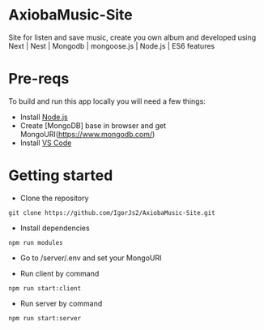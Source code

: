 # AxiobaMusic-Site
Site for listen and save music, create you own album and developed using Next | Nest | Mongodb | mongoose.js | Node.js | ES6 features

# Pre-reqs
To build and run this app locally you will need a few things:
- Install [Node.js](https://nodejs.org/en/)
- Create [MongoDB] base in browser and get MongoURI(https://www.mongodb.com/)
- Install [VS Code](https://code.visualstudio.com/)

# Getting started
- Clone the repository
 
```
git clone https://github.com/IgorJs2/AxiobaMusic-Site.git
```
- Install dependencies

```
npm run modules
```

- Go to /server/.env and set your MongoURI

- Run client by command

```
npm run start:client
```

- Run server by command

```
npm run start:server
```
